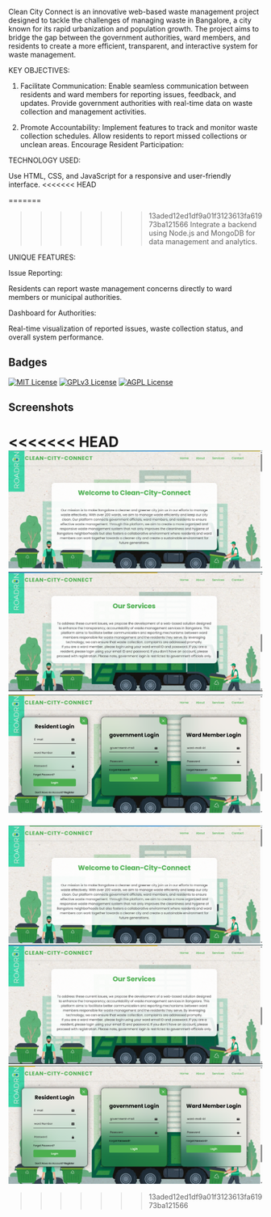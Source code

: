 Clean City Connect is an innovative web-based waste management project designed to tackle the challenges of managing waste in Bangalore, a city known for its rapid urbanization and population growth. The project aims to bridge the gap between the government authorities, ward members, and residents to create a more efficient, transparent, and interactive system for waste management.

KEY OBJECTIVES:

1) Facilitate Communication:
Enable seamless communication between residents and ward members for reporting issues, feedback, and updates.
Provide government authorities with real-time data on waste collection and management activities.

2) Promote Accountability:
Implement features to track and monitor waste collection schedules.
Allow residents to report missed collections or unclean areas.
Encourage Resident Participation:

TECHNOLOGY USED:

Use HTML, CSS, and JavaScript for a responsive and user-friendly interface.
<<<<<<< HEAD

=======
>>>>>>> 13aded12ed1df9a01f3123613fa61973ba121566
Integrate a backend using Node.js and MongoDB for data management and analytics.

UNIQUE FEATURES:

Issue Reporting:

 Residents can report waste management concerns directly to ward members or municipal authorities.

Dashboard for Authorities: 

Real-time visualization of reported issues, waste collection status, and overall system performance.
## Badges


[![MIT License](https://img.shields.io/badge/License-MIT-green.svg)](https://choosealicense.com/licenses/mit/)
[![GPLv3 License](https://img.shields.io/badge/License-GPL%20v3-yellow.svg)](https://opensource.org/licenses/)
[![AGPL License](https://img.shields.io/badge/license-AGPL-blue.svg)](http://www.gnu.org/licenses/agpl-3.0)


## Screenshots

<<<<<<< HEAD
[![App Screenshot](images/screenshot1.png)](images/screenshot.png)
[![App Screenshot](images/screenshot2.png)](images/screenshot.png)
[![App Screenshot](images/screenshot3.png)](images/screenshot.png)
=======
[![App Screenshot](images/screenshot1.png)](images/screenshot1.png)
[![App Screenshot](images/screenshot2.png)](images/screenshot2.png)
[![App Screenshot](images/screenshot3.png)](images/screenshot3.png)
>>>>>>> 13aded12ed1df9a01f3123613fa61973ba121566

